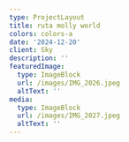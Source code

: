 ```yaml
---
type: ProjectLayout
title: ruta molly world
colors: colors-a
date: '2024-12-20'
client: Sky
description: ''
featuredImage:
  type: ImageBlock
  url: /images/IMG_2026.jpeg
  altText: ''
media:
  type: ImageBlock
  url: /images/IMG_2027.jpeg
  altText: ''
---
```

